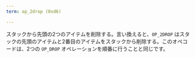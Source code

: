 ```yaml
---
term: op_2drop (0xd6)

---
```

スタックから先頭の2つのアイテムを削除する。言い換えると、`OP_2DROP` はスタックの先頭のアイテムと2番目のアイテムをスタックから削除する。このオペコードは、2つの `OP_DROP` オペレーションを順番に行うことと同じです。